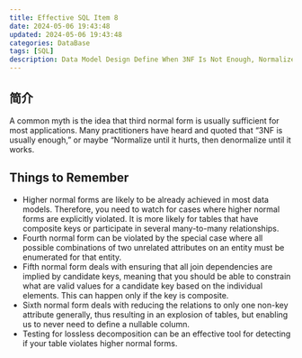 ```yaml
---
title: Effective SQL Item 8
date: 2024-05-06 19:43:48
updated: 2024-05-06 19:43:48
categories: DataBase
tags: [SQL]
description: Data Model Design Define When 3NF Is Not Enough, Normalize More
---
```


## 简介
A common myth is the idea that third normal form is usually sufficient for most applications. Many practitioners have heard and quoted that “3NF is usually enough,” or maybe “Normalize until it hurts, then denormalize until it works.

## Things to Remember
- Higher normal forms are likely to be already achieved in most data models. Therefore, you need to watch for cases where higher normal forms are explicitly violated. It is more likely for tables that have composite keys or participate in several many-to-many relationships.
- Fourth normal form can be violated by the special case where all possible combinations of two unrelated attributes on an entity must be enumerated for that entity.
- Fifth normal form deals with ensuring that all join dependencies are implied by candidate keys, meaning that you should be able to constrain what are valid values for a candidate key based on the individual elements. This can happen only if the key is composite.
- Sixth normal form deals with reducing the relations to only one non-key attribute generally, thus resulting in an explosion of tables, but enabling us to never need to define a nullable column.
- Testing for lossless decomposition can be an effective tool for detecting if your table violates higher normal forms.
